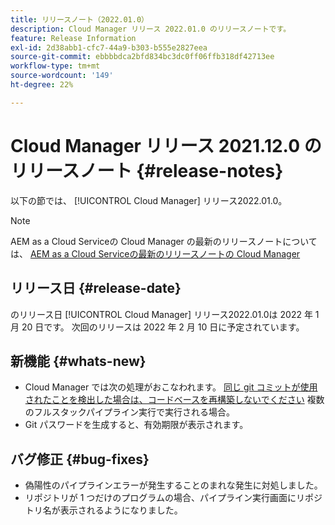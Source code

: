 ```yaml
---
title: リリースノート（2022.01.0）
description: Cloud Manager リリース 2022.01.0 のリリースノートです。
feature: Release Information
exl-id: 2d38abb1-cfc7-44a9-b303-b555e2827eea
source-git-commit: ebbbbdca2bfd834bc3dc0ff06ffb318df42713ee
workflow-type: tm+mt
source-wordcount: '149'
ht-degree: 22%

---
```


# Cloud Manager リリース 2021.12.0 のリリースノート {#release-notes}

以下の節では、 [!UICONTROL Cloud Manager] リリース2022.01.0。

>[!NOTE]
>
>AEM as a Cloud Serviceの Cloud Manager の最新のリリースノートについては、 [AEM as a Cloud Serviceの最新のリリースノートの Cloud Manager](https://experienceleague.adobe.com/docs/experience-manager-cloud-service/content/implementing/using-cloud-manager/release-notes-cloud-manager/release-notes-cm-current.html?lang=ja)

## リリース日 {#release-date}

のリリース日 [!UICONTROL Cloud Manager] リリース2022.01.0は 2022 年 1 月 20 日です。 次回のリリースは 2022 年 2 月 10 日に予定されています。

## 新機能 {#whats-new}

* Cloud Manager では次の処理がおこなわれます。 [同じ git コミットが使用されたことを検出した場合は、コードベースを再構築しないでください](/help/using/setting-up-project.md#build-artifact-reuse) 複数のフルスタックパイプライン実行で実行される場合。
* Git パスワードを生成すると、有効期限が表示されます。

## バグ修正 {#bug-fixes}

* 偽陽性のパイプラインエラーが発生することのまれな発生に対処しました。
* リポジトリが 1 つだけのプログラムの場合、パイプライン実行画面にリポジトリ名が表示されるようになりました。
